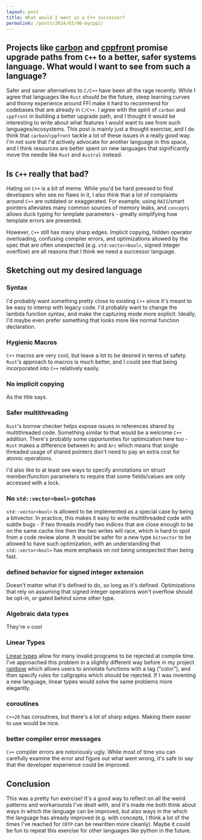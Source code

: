 ```yaml
---
layout: post
title: What would I want in a C++ successor?
permalink: /posts/2024/03/06-mycpp2/
---
```


Projects like [carbon](https://github.com/carbon-language/carbon-lang) and
[cppfront](https://github.com/hsutter/cppfront) promise upgrade paths from `C++`
to a better, safer systems language. What would I want to see from such a
language?
---

Safer and saner alternatives to `C/C++` have been all the rage recently. While I
agree that languages like `Rust` should be the future, steep learning curves and
thorny experience around FFI make it hard to recommend for codebases that are
already in `C/C++`. I agree with the spirit of `carbon` and `cppfront` in
building a better upgrade path, and I thought it would be interesting to write
about what features I would want to see from such languages/ecosystems. This
post is mainly just a thought exercise, and I do think that `carbon`/`cppfront`
tackle a lot of these issues in a really good way. I'm not sure that I'd
actively advocate for another language in this space, and I think resources are
better spent on new languages that significantly move the needle like `Rust` and
`Austral` instead.

## Is `C++` really that bad?

Hating on `C++` is a bit of meme. While you'd be hard pressed to find developers
who see no flaws in it, I also think that a lot of complaints around `C++` are
outdated or exaggerated. For example, using `RAII`/smart pointers alleviates
many common sources of memory leaks, and `concepts` allows duck typing for
template parameters - greatly simplifying how template errors are presented.

However, `C++` still has many sharp edges. Implicit copying, hidden operator
overloading, confusing compiler errors, and optimizations allowed by the
spec that are often unexpected (e.g. `std:vector<bool>`, signed integer
overflow) are all reasons that I think we need a successor language.

## Sketching out my desired language

### Syntax

I'd probably want something pretty close to existing `C++` since it's meant to
be easy to interop with legacy code. I'd probably want to change the lambda
function syntax, and make the capturing mode more explicit. Ideally, I'd maybe
even prefer something that looks more like normal function declaration.

### Hygienic Macros

`C++` macros are very cool, but leave a lot to be desired in terms of safety.
`Rust`'s approach to macros is much better, and I could see that being
incorporated into `C++` relatively easily.

### No implicit copying

As the title says.

### Safer multithreading

`Rust`'s borrow checker helps expose issues in references shared by
multithreaded code. Something similar to that would be a welcome `C++` addition.
There's probably some opportunities for optimization here too - `Rust` makes a
difference between `Rc` and `Arc` which means that single threaded usage of
shared pointers don't need to pay an extra cost for atomic operations.

I'd also like to at least see ways to specify annotations on struct
member/function parameters to require that some fields/values are only accessed
with a lock.

### No `std::vector<bool>` gotchas

`std::vector<bool>` is allowed to be implemented as a special case by being a
bitvector. In practice, this makes it easy to write multithreaded code with
subtle bugs - if two threads modify two indices that are close enough to be on
the same cache line then the two writes will race, which is hard to spot from a
code review alone. It would be safer for a new type `bitvector` to be allowed to
have such optimization, with an understanding that `std::vector<bool>` has more
emphasis on not being unexpected than being fast.

### defined behavior for signed integer extension

Doesn't matter what it's defined to do, so long as it's defined. Optimizations
that rely on assuming that signed integer operations won't overflow should be
opt-in, or gated behind some other type.

### Algebraic data types

They're v cool

### Linear Types

[Linear types](https://austral-lang.org/linear-types) allow for many invalid
programs to be rejected at compile time. I've approached this problem in a
slightly different way before in my project
[rainbow](https://github.com/aneeshdurg/rainbow) which allows users to annotate
functions with a tag ("color"), and then specify rules for callgraphs which
should be rejected. If I was inventing a new language, linear types would solve
the same problems more elegantly.

### coroutines

`C++20` has coroutines, but there's a lot of sharp edges. Making them easier to
use would be nice.

### better compiler error messages

`C++` compiler errors are notoriously ugly. While most of time you can carefully
examine the error and figure out what went wrong, it's safe to say that the
developer experience could be improved.

## Conclusion

This was a pretty fun exercise! It's a good way to reflect on all the weird
patterns and workarounds I've dealt with, and it's made me both think about
ways in which the language can be improved, but also ways in the which the
language has already improved (e.g. with concepts, I think a lot of the times I've
reached for `CRTP` can be rewritten more cleanly). Maybe it could be fun to
repeat this exercise for other languages like python in the future.
